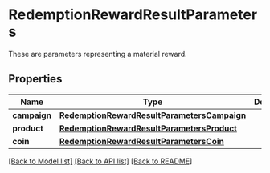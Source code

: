 # RedemptionRewardResultParameters

These are parameters representing a material reward.

## Properties

Name | Type | Description | Notes
------------ | ------------- | ------------- | -------------
**campaign** | [**RedemptionRewardResultParametersCampaign**](RedemptionRewardResultParametersCampaign.md) |  | [optional] 
**product** | [**RedemptionRewardResultParametersProduct**](RedemptionRewardResultParametersProduct.md) |  | [optional] 
**coin** | [**RedemptionRewardResultParametersCoin**](RedemptionRewardResultParametersCoin.md) |  | [optional] 

[[Back to Model list]](../README.md#documentation-for-models) [[Back to API list]](../README.md#documentation-for-api-endpoints) [[Back to README]](../README.md)


